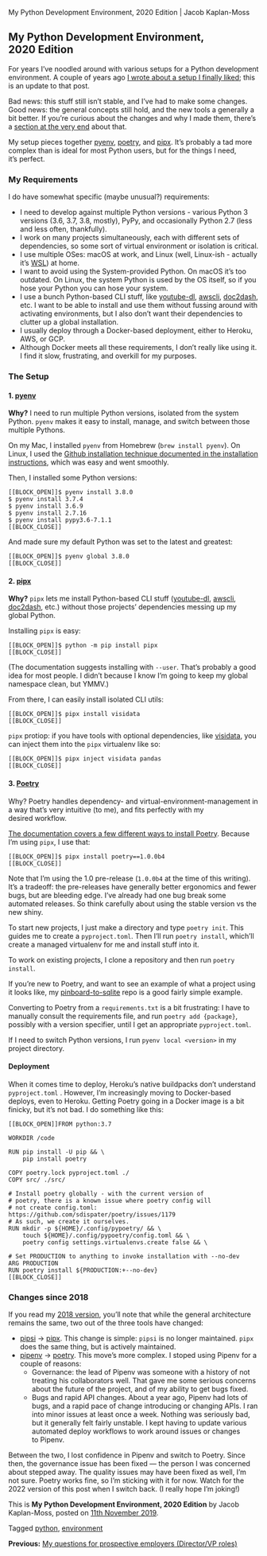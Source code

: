 My Python Development Environment, 2020 Edition | Jacob Kaplan-Moss

## My Python Development Environment, 2020 Edition

For years I’ve noodled around with various setups for a Python development environment. A couple of years ago [I wrote about a setup I finally liked](https://jacobian.org/2018/feb/21/python-environment-2018/); this is an update to that post.

Bad news: this stuff still isn’t stable, and I’ve had to make some changes. Good news: the general concepts still hold, and the new tools a generally a bit better. If you’re curious about the changes and why I made them, there’s a [section at the very end](https://jacobian.org/2019/nov/11/python-environment-2020/#changes-since-2018) about that.

My setup pieces together [pyenv](https://github.com/pyenv/pyenv), [poetry](https://poetry.eustace.io/), and [pipx](https://pypi.org/project/pipx/). It’s probably a tad more complex than is ideal for most Python users, but for the things I need, it’s perfect.

### My Requirements

I do have somewhat specific (maybe unusual?) requirements:

- I need to develop against multiple Python versions - various Python 3 versions (3.6, 3.7, 3.8, mostly), PyPy, and occasionally Python 2.7 (less and less often, thankfully).
- I work on many projects simultaneously, each with different sets of dependencies, so some sort of virtual environment or isolation is critical.
- I use multiple OSes: macOS at work, and Linux (well, Linux-ish - actually it’s [WSL](https://docs.microsoft.com/en-us/windows/wsl/about)) at home.
- I want to avoid using the System-provided Python. On macOS it’s too outdated. On Linux, the system Python is used by the OS itself, so if you hose your Python you can hose your system.
- I use a bunch Python-based CLI stuff, like [youtube-dl](https://rg3.github.io/youtube-dl/), [awscli](https://aws.amazon.com/cli/), [doc2dash](https://doc2dash.readthedocs.io/en/stable/), etc. I want to be able to install and use them without fussing around with activating environments, but I also don’t want their dependencies to clutter up a global installation.
- I usually deploy through a Docker-based deployment, either to Heroku, AWS, or GCP.
- Although Docker meets all these requirements, I don’t really like using it. I find it slow, frustrating, and overkill for my purposes.

### The Setup

#### 1. [pyenv](https://github.com/pyenv/pyenv)

**Why?** I need to run multiple Python versions, isolated from the system Python. `pyenv` makes it easy to install, manage, and switch between those multiple Pythons.

On my Mac, I installed `pyenv` from Homebrew (`brew install pyenv`). On Linux, I used the [Github installation technique documented in the installation instructions](https://github.com/pyenv/pyenv#basic-github-checkout), which was easy and went smoothly.

Then, I installed some Python versions:

	[[BLOCK_OPEN]]$ pyenv install 3.8.0
	$ pyenv install 3.7.4
	$ pyenv install 3.6.9
	$ pyenv install 2.7.16
	$ pyenv install pypy3.6-7.1.1
	[[BLOCK_CLOSE]]

And made sure my default Python was set to the latest and greatest:

	[[BLOCK_OPEN]]$ pyenv global 3.8.0
	[[BLOCK_CLOSE]]

#### 2. [pipx](https://pypi.org/project/pipx/)

**Why?**  `pipx` lets me install Python-based CLI stuff ([youtube-dl](https://rg3.github.io/youtube-dl/), [awscli](https://aws.amazon.com/cli/), [doc2dash](https://doc2dash.readthedocs.io/en/stable/), etc.) without those projects’ dependencies messing up my global Python.

Installing `pipx` is easy:

	[[BLOCK_OPEN]]$ python -m pip install pipx
	[[BLOCK_CLOSE]]

(The documentation suggests installing with `--user`. That’s probably a good idea for most people. I didn’t because I know I’m going to keep my global namespace clean, but YMMV.)

From there, I can easily install isolated CLI utils:

	[[BLOCK_OPEN]]$ pipx install visidata
	[[BLOCK_CLOSE]]

`pipx` protiop: if you have tools with optional dependencies, like [visidata](http://visidata.org/), you can inject them into the `pipx` virtualenv like so:

	[[BLOCK_OPEN]]$ pipx inject visidata pandas
	[[BLOCK_CLOSE]]

#### 3. [Poetry](https://poetry.eustace.io/)

Why? Poetry handles dependency- and virtual-environment-management in a way that’s very intuitive (to me), and fits perfectly with my desired workflow.

[The documentation covers a few different ways to install Poetry](https://poetry.eustace.io/docs/#installation). Because I’m using `pipx`, I use that:

	[[BLOCK_OPEN]]$ pipx install poetry==1.0.0b4
	[[BLOCK_CLOSE]]

Note that I’m using the 1.0 pre-release (`1.0.0b4` at the time of this writing). It’s a tradeoff: the pre-releases have generally better ergonomics and fewer bugs, but are bleeding edge. I’ve already had one bug break some automated releases. So think carefully about using the stable version vs the new shiny.

To start new projects, I just make a directory and type `poetry init`. This guides me to create a `pyproject.toml`. Then I’ll run `poetry install`, which’ll create a managed virtualenv for me and install stuff into it.

To work on existing projects, I clone a repository and then run `poetry install`.

If you’re new to Poetry, and want to see an example of what a project using it looks like, my [pinboard-to-sqlite](https://github.com/jacobian/pinboard-to-sqlite) repo is a good fairly simple example.

Converting to Poetry from a `requirements.txt` is a bit frustrating: I have to manually consult the requirements file, and run `poetry add {package}`, possibly with a version specifier, until I get an appropriate `pyproject.toml`.

If I need to switch Python versions, I run `pyenv local <version>` in my project directory.

#### Deployment

When it comes time to deploy, Heroku’s native buildpacks don’t understand `pyproject.toml` . However, I’m increasingly moving to Docker-based deploys, even to Heroku. Getting Poetry going in a Docker image is a bit finicky, but it’s not bad. I do something like this:

	[[BLOCK_OPEN]]FROM python:3.7

	WORKDIR /code

	RUN pip install -U pip && \
	    pip install poetry

	COPY poetry.lock pyproject.toml ./
	COPY src/ ./src/

	# Install poetry globally - with the current version of
	# poetry, there is a known issue where poetry config will
	# not create config.toml: https://github.com/sdispater/poetry/issues/1179
	# As such, we create it ourselves.
	RUN mkdir -p ${HOME}/.config/pypoetry/ && \
	    touch ${HOME}/.config/pypoetry/config.toml && \
	    poetry config settings.virtualenvs.create false && \

	# Set PRODUCTION to anything to invoke installation with --no-dev
	ARG PRODUCTION
	RUN poetry install ${PRODUCTION:+--no-dev}
	[[BLOCK_CLOSE]]

### Changes since 2018

If you read my [2018 version](https://jacobian.org/2018/feb/21/python-environment-2018/), you’ll note that while the general architecture remains the same, two out of the three tools have changed:

- [pipsi](https://github.com/mitsuhiko/pipsi/) → [pipx](https://pypi.org/project/pipx/). This change is simple: `pipsi` is no longer maintained. `pipx` does the same thing, but is actively maintained.
- [pipenv](https://pipenv.readthedocs.io/en/latest/) → [poetry](https://poetry.eustace.io/). This move’s more complex. I stoped using Pipenv for a couple of reasons:
    - Governance: the lead of Pipenv was someone with a history of not treating his collaborators well. That gave me some serious concerns about the future of the project, and of my ability to get bugs fixed.
    - Bugs and rapid API changes. About a year ago, Pipenv had lots of bugs, and a rapid pace of change introducing or changing APIs. I ran into minor issues at least once a week. Nothing was seriously bad, but it generally felt fairly unstable. I kept having to update various automated deploy workflows to work around issues or changes to Pipenv.

Between the two, I lost confidence in Pipenv and switch to Poetry. Since then, the governance issue has been fixed — the person I was concerned about stepped away. The quality issues may have been fixed as well, I’m not sure. Poetry works fine, so I’m sticking with it for now. Watch for the 2022 version of this post when I switch back. (I really hope I’m joking!)

This is **My Python Development Environment, 2020 Edition** by Jacob Kaplan-Moss, posted on [11th November 2019](https://jacobian.org/2019/nov/11/).

Tagged [python](https://jacobian.org/tags/python/), [environment](https://jacobian.org/tags/environment/)

 **Previous:**  [My questions for prospective employers (Director/VP roles)](https://jacobian.org/2019/apr/23/questions-for-employers-director-vp/)